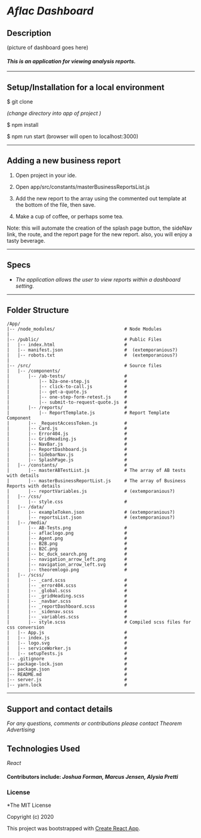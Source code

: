 # _Aflac Dashboard_


## Description

(picture of dashboard goes here)

#### _This is an application for viewing analysis reports._
---
## Setup/Installation for a local environment

$ git clone

_(change directory into app of project )_

$ npm install

$ npm run start (browser will open to localhost:3000)  

---
## Adding a new business report

1. Open project in your ide.

2. Open app/src/constants/masterBusinessReportsList.js

3. Add the new report to the array using the commented out template at the bottom of the file, then save.

4. Make a cup of coffee, or perhaps some tea.  

Note: this will automate the creation of the splash page button, the sideNav link, the route, and the report page for the new report. also, you will enjoy a tasty beverage.





---
## Specs

* _The application allows the user to view reports within a dashboard setting._

---
## Folder Structure

```
/App/
|-- /node_modules/                          # Node Modules
|
|-- /public/                                # Public Files
|   |-- index.html                          #
|   |-- manifest.json                       #  (extemporanious?)
|   |-- robots.txt                          #  (extemporanious?)
|   
|-- /src/                                   # Source files
|   |-- /components/
|       |-- /ab-tests/                      #
|           |-- b2a-one-step.js             #
|           |-- click-to-call.js            #
|           |-- get-a-quote.js              #
|           |-- one-step-form-retest.js     #           
|           |-- submit-to-request-quote.js  # 
|       |-- /reports/                       # 
|           |-- ReportTemplate.js           # Report Template Component
|       |-- _RequestAccessToken.js          # 
|       |-- Card.js                         #
|       |-- Error404.js                     #
|       |-- GridHeading.js                  #
|       |-- NavBar.js                       #
|       |-- ReportDashboard.js              #
|       |-- SidebarNav.js                   #
|       |-- SplashPage.js                   #
|   |-- /constants/                         #
|       |-- masterABTestList.js             # The array of AB tests with details
|       |-- masterBusinessReportList.js     # The array of Business Reports with details
|       |-- reportVariables.js              # (extemporanious?)
|   |-- /css/            
|       |-- style.css                       # 
|   |-- /data/            
|       |-- exampleToken.json               # (extemporanious?)
|       |-- reportsList.json                # (extemporanious?)
|   |-- /media/            
|       |-- AB-Tests.png                    # 
|       |-- aflaclogo.png                   # 
|       |-- Agent.png                       # 
|       |-- B2B.png                         # 
|       |-- B2C.png                         # 
|       |-- bc_duck_search.png              # 
|       |-- navigation_arrow_left.png       # 
|       |-- navigation_arrow_left.svg       # 
|       |-- theoremlogo.png                 # 
|   |-- /scss/  
|       |-- _card.scss                      #  
|       |-- _error404.scss                  #  
|       |-- _global.scss                    #  
|       |-- _gridHeading.scss               #                  
|       |-- _navbar.scss                    #  
|       |-- _reportDashboard.scss           #  
|       |-- _sidenav.scss                   #  
|       |-- _variables.scss                 #
|       |-- style.scss                      # Compiled scss files for css conversion
|   |-- App.js                              # 
|   |-- index.js                            #
|   |-- logo.svg                            #
|   |-- serviceWorker.js                    #
|   |-- setupTests.js                       #
|-- .gitignore                              #
|-- package-lock.json                       #
|-- package.json                            #
|-- README.md                               #
|-- server.js                               #
|-- yarn.lock                               #
```

___
## Support and contact details

_For any questions, comments or contributions please contact Theorem Advertising_

## Technologies Used

_React_

#### Contributors include: _**Joshua Forman, Marcus Jensen, Alysia Pretti**_

### License

*The MIT License


Copyright (c) 2020 


This project was bootstrapped with [Create React App](https://github.com/facebook/create-react-app).
